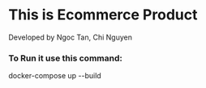 <h1>This is Ecommerce Product</h1>
<p>Developed by Ngoc Tan, Chi Nguyen</p>
<h3>To Run it use this command: </h3>
<span>docker-compose up --build</span>
